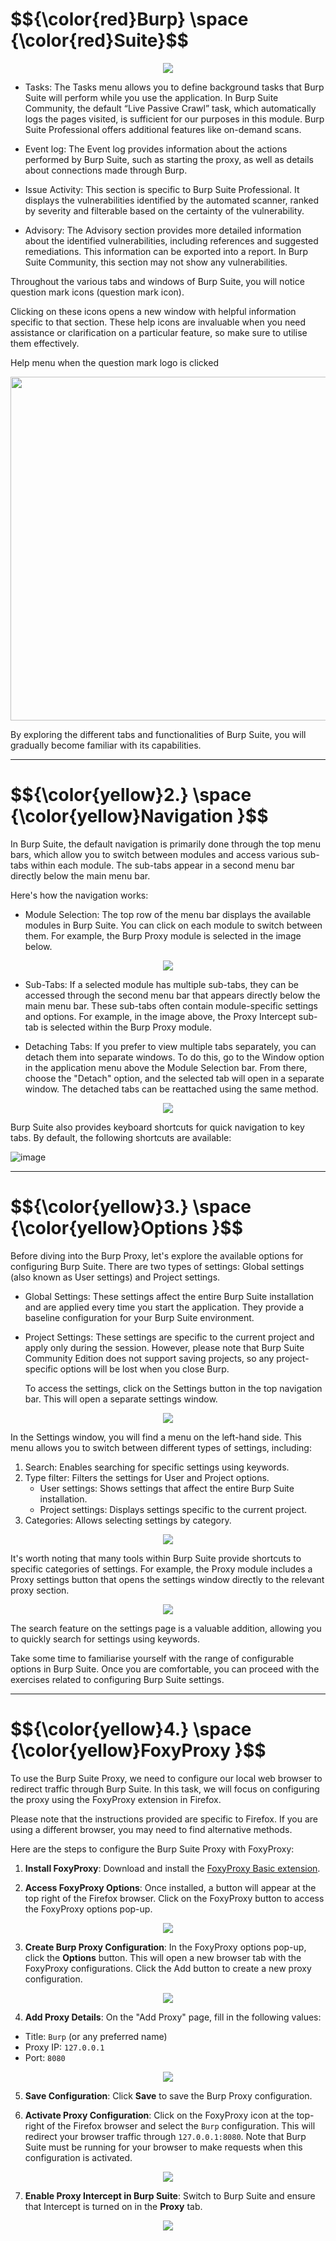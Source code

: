 <h1>$${\color{red}Burp} \space {\color{red}Suite}$$</h1>

<p align="center">
<img src="https://github.com/4bo4yman/T00LS/assets/156849852/0cfd035a-8f34-484b-8738-fa737cb9135e" >
</p> 



   - Tasks: The Tasks menu allows you to define background tasks that Burp Suite will perform while you use the application. In Burp Suite Community, the default “Live Passive Crawl” task, which automatically logs the pages visited, is sufficient for our purposes in this module. Burp Suite Professional offers additional features like on-demand scans.

   - Event log: The Event log provides information about the actions performed by Burp Suite, such as starting the proxy, as well as details about connections made through Burp.

   - Issue Activity: This section is specific to Burp Suite Professional. It displays the vulnerabilities identified by the automated scanner, ranked by severity and filterable based on the certainty of the vulnerability.

   - Advisory: The Advisory section provides more detailed information about the identified vulnerabilities, including references and suggested remediations. This information can be exported into a report. In Burp Suite Community, this section may not show any vulnerabilities.

Throughout the various tabs and windows of Burp Suite, you will notice question mark icons (question mark icon).

Clicking on these icons opens a new window with helpful information specific to that section. These help icons are invaluable when you need assistance or clarification on a particular feature, so make sure to utilise them effectively.

Help menu when the question mark logo is clicked

<p align="center">
<img src="https://github.com/4bo4yman/T00LS/assets/156849852/a34855d3-e73d-4840-9b25-ea83ce528625" height=550 width=800>
</p> 

By exploring the different tabs and functionalities of Burp Suite, you will gradually become familiar with its capabilities.

****************

<h1>$${\color{yellow}2.} \space {\color{yellow}Navigation }$$</h1>

In Burp Suite, the default navigation is primarily done through the top menu bars, which allow you to switch between modules and access various sub-tabs within each module. The sub-tabs appear in a second menu bar directly below the main menu bar.

Here's how the navigation works:

  - Module Selection: The top row of the menu bar displays the available modules in Burp Suite. You can click on each module to switch between them. For example, the Burp Proxy module is selected in the image below.


<p align="center">
<img src="https://github.com/4bo4yman/T00LS/assets/156849852/76cc404e-c5b9-4919-81f1-7094b7f8c26c" >
</p> 

  - Sub-Tabs: If a selected module has multiple sub-tabs, they can be accessed through the second menu bar that appears directly below the main menu bar. These sub-tabs often contain module-specific settings and options. For example, in the image above, the Proxy Intercept sub-tab is selected within the Burp Proxy module.

  - Detaching Tabs: If you prefer to view multiple tabs separately, you can detach them into separate windows. To do this, go to the Window option in the application menu above the Module Selection bar. From there, choose the "Detach" option, and the selected tab will open in a separate window. The detached tabs can be reattached using the same method.

<p align="center">
<img src="https://github.com/4bo4yman/T00LS/assets/156849852/058c8a3e-f9bf-4254-bd09-cac3f1a54127 " >
</p> 

Burp Suite also provides keyboard shortcuts for quick navigation to key tabs. By default, the following shortcuts are available:


![image](https://github.com/4bo4yman/T00LS/assets/156849852/dfd7866e-9183-4016-a571-3837660bf1da)

***************

<h1>$${\color{yellow}3.} \space {\color{yellow}Options }$$</h1>


Before diving into the Burp Proxy, let's explore the available options for configuring Burp Suite. There are two types of settings: Global settings (also known as User settings) and Project settings.

  - Global Settings: These settings affect the entire Burp Suite installation and are applied every time you start the application. They provide a baseline configuration for your Burp Suite environment.
  - Project Settings: These settings are specific to the current project and apply only during the session. However, please note that Burp Suite Community Edition does not support saving projects, so any project-specific options will be lost when you close Burp.

    To access the settings, click on the Settings button in the top navigation bar. This will open a separate settings window.

<p align="center">
<img src="https://github.com/4bo4yman/T00LS/assets/156849852/b56b5842-28ec-4a2e-a52a-6dc30973fb4c " >
</p> 


In the Settings window, you will find a menu on the left-hand side. This menu allows you to switch between different types of settings, including:

  1. Search: Enables searching for specific settings using keywords.
  2. Type filter: Filters the settings for User and Project options.
     - User settings: Shows settings that affect the entire Burp Suite installation.
     - Project settings: Displays settings specific to the current project.
  3. Categories: Allows selecting settings by category.


<p align="center">
<img src="https://github.com/4bo4yman/T00LS/assets/156849852/f40b2fe5-9fa9-46f0-abca-81ed86eeadc9 " >
</p>

It's worth noting that many tools within Burp Suite provide shortcuts to specific categories of settings. For example, the Proxy module includes a Proxy settings button that opens the settings window directly to the relevant proxy section.


<p align="center">
<img src="https://github.com/4bo4yman/T00LS/assets/156849852/c413943f-e90c-4861-b9a5-0f54280130d1 " >
</p>

The search feature on the settings page is a valuable addition, allowing you to quickly search for settings using keywords.

Take some time to familiarise yourself with the range of configurable options in Burp Suite. Once you are comfortable, you can proceed with the exercises related to configuring Burp Suite settings.

**************
<h1>$${\color{yellow}4.} \space {\color{yellow}FoxyProxy }$$</h1>

To use the Burp Suite Proxy, we need to configure our local web browser to redirect traffic through Burp Suite. In this task, we will focus on configuring the proxy using the FoxyProxy extension in Firefox.

Please note that the instructions provided are specific to Firefox. If you are using a different browser, you may need to find alternative methods.

Here are the steps to configure the Burp Suite Proxy with FoxyProxy:

  1. **Install FoxyProxy**: Download and install the [FoxyProxy Basic extension](https://addons.mozilla.org/en-US/firefox/addon/foxyproxy-basic/).

  2. **Access FoxyProxy Options**: Once installed, a button will appear at the top right of the Firefox browser. Click on the FoxyProxy button to access the FoxyProxy options pop-up.

<p align="center">
<img src="https://github.com/4bo4yman/T00LS/assets/156849852/910f29cb-769e-4890-b7bf-23df138d62e7" >
</p>

  3. **Create Burp Proxy Configuration**: In the FoxyProxy options pop-up, click the **Options** button. This will open a new browser tab with the FoxyProxy configurations. Click the Add button to create a new proxy configuration.

<p align="center">
<img src="https://github.com/4bo4yman/T00LS/assets/156849852/3bdd8c38-a085-401f-8388-a4fe93e95a38" >
</p>

  4. **Add Proxy Details**: On the "Add Proxy" page, fill in the following values:

  - Title: ```Burp``` (or any preferred name)
  - Proxy IP: ```127.0.0.1```
  - Port: ```8080```

<p align="center">
<img src="https://github.com/4bo4yman/T00LS/assets/156849852/34232bb4-00a4-4957-98c0-d64ad2a7b002" >
</p>


  5. **Save Configuration**: Click **Save** to save the Burp Proxy configuration.

  6. **Activate Proxy Configuration**: Click on the FoxyProxy icon at the top-right of the Firefox browser and select the ```Burp``` configuration. This will redirect your browser traffic through ```127.0.0.1:8080```. Note that Burp Suite must be running for your browser to make requests when this configuration is activated.

<p align="center">
<img src="https://github.com/4bo4yman/T00LS/assets/156849852/f453c1ce-7845-4faf-a00b-4fc57cfa378c" >
</p>

  7. **Enable Proxy Intercept in Burp Suite**: Switch to Burp Suite and ensure that Intercept is turned on in the **Proxy** tab.

<p align="center">
<img src="https://github.com/4bo4yman/T00LS/assets/156849852/2702a9bf-b080-4292-ab19-4e9f01167cf4" >
</p>



















